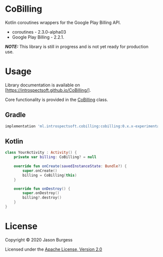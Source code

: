 # CoBilling
Kotlin coroutines wrappers for the Google Play Billing API.
- coroutines - 2.3.0-alpha03
- Google Play Billing - 2.2.1.

***NOTE:*** This library is still in progress and is not yet ready for production use.

# Usage

Library documentation is available on [https://introspectsoft.github.io/CoBilling/].

Core functionality is provided in the [CoBilling](https://introspectsoft.github.io/RxBilling2/ml.introspectsoft.cobilling/-co-billing/) class.

## Gradle

```groovy
implementation 'ml.introspectsoft.cobilling:cobilling:0.x.x-experimental'
```

## Kotlin

```kotlin
class YourActivity : Activity() {
    private var billing: CoBilling? = null
    
    override fun onCreate(savedInstanceState: Bundle?) {
        super.onCreate()
        billing = CoBilling(this)
    }

    override fun onDestroy() {
        super.onDestroy()
        billing?.destroy()
    }
}
```

# License

Copyright &copy; 2020 Jason Burgess 

Licensed under the [Apache License, Version 2.0](http://www.apache.org/licenses/LICENSE-2.0)
